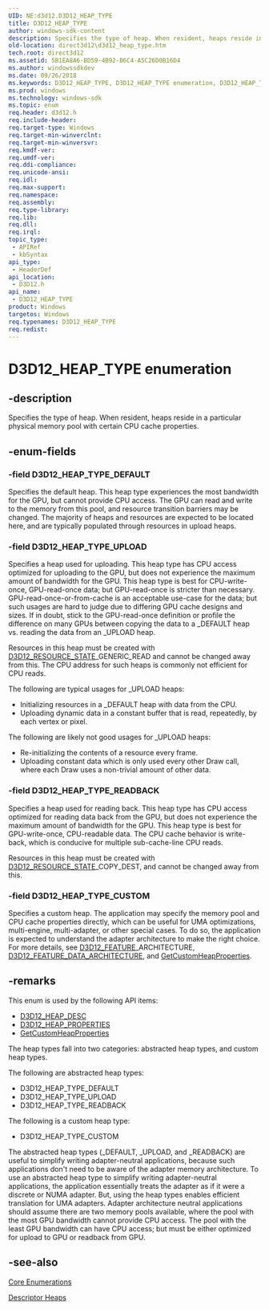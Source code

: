 ```yaml
---
UID: NE:d3d12.D3D12_HEAP_TYPE
title: D3D12_HEAP_TYPE
author: windows-sdk-content
description: Specifies the type of heap. When resident, heaps reside in a particular physical memory pool with certain CPU cache properties.
old-location: direct3d12\d3d12_heap_type.htm
tech.root: direct3d12
ms.assetid: 5B1EA8A6-BD59-4B92-B6C4-A5C26D0B16D4
ms.author: windowssdkdev
ms.date: 09/26/2018
ms.keywords: D3D12_HEAP_TYPE, D3D12_HEAP_TYPE enumeration, D3D12_HEAP_TYPE_CUSTOM, D3D12_HEAP_TYPE_DEFAULT, D3D12_HEAP_TYPE_READBACK, D3D12_HEAP_TYPE_UPLOAD, d3d12/D3D12_HEAP_TYPE, d3d12/D3D12_HEAP_TYPE_CUSTOM, d3d12/D3D12_HEAP_TYPE_DEFAULT, d3d12/D3D12_HEAP_TYPE_READBACK, d3d12/D3D12_HEAP_TYPE_UPLOAD, direct3d12.d3d12_heap_type
ms.prod: windows
ms.technology: windows-sdk
ms.topic: enum
req.header: d3d12.h
req.include-header: 
req.target-type: Windows
req.target-min-winverclnt: 
req.target-min-winversvr: 
req.kmdf-ver: 
req.umdf-ver: 
req.ddi-compliance: 
req.unicode-ansi: 
req.idl: 
req.max-support: 
req.namespace: 
req.assembly: 
req.type-library: 
req.lib: 
req.dll: 
req.irql: 
topic_type:
 - APIRef
 - kbSyntax
api_type:
 - HeaderDef
api_location:
 - D3D12.h
api_name:
 - D3D12_HEAP_TYPE
product: Windows
targetos: Windows
req.typenames: D3D12_HEAP_TYPE
req.redist: 
---
```


# D3D12_HEAP_TYPE enumeration


## -description


Specifies the type of heap.
          When resident, heaps reside in a particular physical memory pool with certain CPU cache properties.
        


## -enum-fields




### -field D3D12_HEAP_TYPE_DEFAULT

Specifies the default heap.
            This heap type experiences the most bandwidth for the GPU, but cannot provide CPU access.
            The GPU can read and write to the memory from this pool, and resource transition barriers may be changed.
            The majority of heaps and resources are expected to be located here, and are typically populated through resources in upload heaps.
          


### -field D3D12_HEAP_TYPE_UPLOAD

Specifies a heap used for uploading.
              This heap type has CPU access optimized for uploading to the GPU, but does not experience the maximum amount of bandwidth for the GPU.
              This heap type is best for CPU-write-once, GPU-read-once data; but GPU-read-once is stricter than necessary.
              GPU-read-once-or-from-cache is an acceptable use-case for the data; but such usages are hard to judge due to differing GPU cache designs and sizes.
              If in doubt, stick to the GPU-read-once definition or profile the difference on many GPUs between copying the data to a _DEFAULT heap vs. reading the data from an _UPLOAD heap.
            

Resources in this heap must be created with <a href="https://msdn.microsoft.com/AB14DE3E-97EA-47BE-8917-805B9651ED3A">D3D12_RESOURCE_STATE</a>_GENERIC_READ and cannot be changed away from this.
              The CPU address for such heaps is commonly not efficient for CPU reads.
            

The following are typical usages for _UPLOAD heaps:
            

<ul>
<li>Initializing resources in a _DEFAULT heap with data from the CPU.
              </li>
<li>Uploading dynamic data in a constant buffer that is read, repeatedly, by each vertex or pixel.
              </li>
</ul>
The following are likely not good usages for _UPLOAD heaps:
            

<ul>
<li>Re-initializing the contents of a resource every frame.
              </li>
<li>Uploading constant data which is only used every other Draw call, where each Draw uses a non-trivial amount of other data.
              </li>
</ul>

### -field D3D12_HEAP_TYPE_READBACK

Specifies a heap used for reading back.
              This heap type has CPU access optimized for reading data back from the GPU, but does not experience the maximum amount of bandwidth for the GPU.
              This heap type is best for GPU-write-once, CPU-readable data.
              The CPU cache behavior is write-back, which is conducive for multiple sub-cache-line CPU reads.
            

Resources in this heap must be created with <a href="https://msdn.microsoft.com/AB14DE3E-97EA-47BE-8917-805B9651ED3A">D3D12_RESOURCE_STATE</a>_COPY_DEST, and cannot be changed away from this.
            


### -field D3D12_HEAP_TYPE_CUSTOM

Specifies a custom heap.
            The application may specify the memory pool and CPU cache properties directly, which can be useful for UMA optimizations, multi-engine, multi-adapter, or other special cases.
            To do so, the application is expected to understand the adapter architecture to make the right choice.
            For more details, see 
            <a href="https://msdn.microsoft.com/165ECFE0-1B18-4A26-8B9C-3CE53776A349">D3D12_FEATURE</a>_ARCHITECTURE, 
            <a href="https://msdn.microsoft.com/FA16A260-3CC9-4F32-A97B-8A561A01C138">D3D12_FEATURE_DATA_ARCHITECTURE</a>, and 
            <a href="https://msdn.microsoft.com/FD1A7C77-24C3-49D5-8F20-01D5FF7FC895">GetCustomHeapProperties</a>.
          


## -remarks



This enum is used by the following API items:
        

<ul>
<li>
<a href="https://msdn.microsoft.com/3A473476-F37E-4F01-B121-87E998EE9411">D3D12_HEAP_DESC</a>
</li>
<li>
<a href="https://msdn.microsoft.com/0A197D3D-67F4-46BB-8578-15E05DF46067">D3D12_HEAP_PROPERTIES</a>
</li>
<li>
<a href="https://msdn.microsoft.com/FD1A7C77-24C3-49D5-8F20-01D5FF7FC895">GetCustomHeapProperties</a>
</li>
</ul>
The heap types fall into two categories: abstracted heap types, and custom heap types.
        

The following are abstracted heap types:
        

<ul>
<li>D3D12_HEAP_TYPE_DEFAULT</li>
<li>D3D12_HEAP_TYPE_UPLOAD</li>
<li>D3D12_HEAP_TYPE_READBACK</li>
</ul>
The following is a custom heap type:
        

<ul>
<li>D3D12_HEAP_TYPE_CUSTOM</li>
</ul>
The abstracted heap types (_DEFAULT, _UPLOAD, and _READBACK) are useful to simplify writing adapter-neutral applications, because such applications don't need to be aware of the adapter memory architecture.
          To use an abstracted heap type to simplify writing adapter-neutral applications, the application essentially treats the adapter as if it were a discrete or NUMA adapter.
          But, using the heap types enables efficient translation for UMA adapters.
          Adapter architecture neutral applications should assume there are two memory pools available, where the pool with the most GPU bandwidth cannot provide CPU access.
          The pool with the least GPU bandwidth can have CPU access; but must be either optimized for upload to GPU or readback from GPU.
        




## -see-also




<a href="https://msdn.microsoft.com/76E76C85-128E-4F0E-9711-C72C4CF6C835">Core Enumerations</a>



<a href="https://msdn.microsoft.com/04D3FACF-21EC-45CA-AD9B-78FDCDDC7136">Descriptor Heaps</a>
 

 

